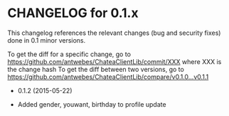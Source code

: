 CHANGELOG for 0.1.x
===================

This changelog references the relevant changes (bug and security fixes) done
in 0.1 minor versions.

To get the diff for a specific change, go to https://github.com/antwebes/ChateaClientLib/commit/XXX where XXX is the change hash
To get the diff between two versions, go to https://github.com/antwebes/ChateaClientLib/compare/v0.1.0...v0.1.1

* 0.1.2 (2015-05-22)

 * Added gender, youwant, birthday to profile update 
